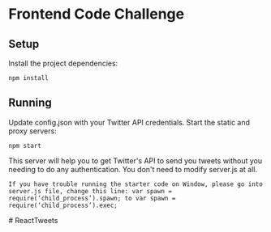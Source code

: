 #  Frontend Code Challenge

## Setup

Install the project dependencies:

`npm install`

## Running

Update config.json with your Twitter API credentials.
Start the static and proxy servers:

`npm start`

This server will help you to get Twitter's API to send you tweets without you needing to do any authentication.  You don't need to modify server.js at all. 


```If you have trouble running the starter code on Window, please go into server.js file, change this line: var spawn = require(‘child_process’).spawn; to var spawn = require(‘child_process’).exec;```

#   R e a c t T w e e t s  
 
